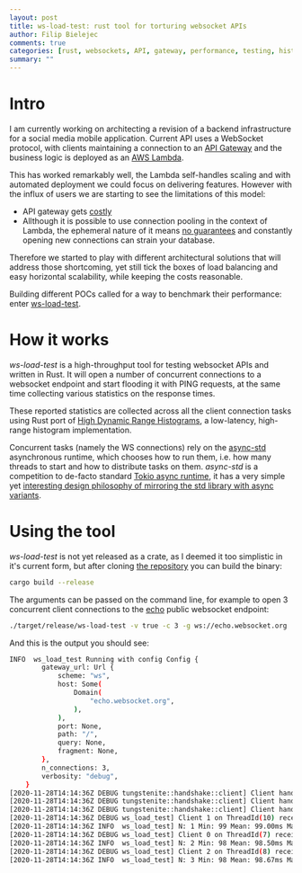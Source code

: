 ```yaml
---
layout: post
title: ws-load-test: rust tool for torturing websocket APIs
author: Filip Bielejec
comments: true
categories: [rust, websockets, API, gateway, performance, testing, histograms]
summary: ""
---
```


# <a name="intro"/> Intro

I am currently working on architecting a revision of a backend infrastructure for a social media mobile application. 
Current API uses a WebSocket protocol, with clients maintaining a connection to an [API Gateway](https://aws.amazon.com/api-gateway/) and the business logic is deployed as an [AWS Lambda](https://aws.amazon.com/lambda/). 

This has worked remarkably well, the Lambda self-handles scaling and with automated deployment we could focus on delivering features.
However with the influx of users we are starting to see the limitations of this model:
- API gateway gets [costly](https://aws.amazon.com/api-gateway/pricing/)
- Allthough it is possible to use connection pooling in the context of Lambda, the ephemeral nature of it means [no guarantees](https://forums.aws.amazon.com/thread.jspa?threadID=216000) and constantly opening new connections can strain your database.

Therefore we started to play with different architectural solutions that will address those shortcoming, yet still tick the boxes of load balancing and easy horizontal scalability, while keeping the costs reasonable.

Building different POCs called for a way to benchmark their performance: enter [ws-load-test](https://github.com/fbielejec/ws-load-test).

# <a name="implementation"/> How it works

_ws-load-test_ is a high-throughput tool for testing websocket APIs and written in Rust.
It will open a number of concurrent connections to a websocket endpoint and start flooding it with PING requests, at the same time collecting various statistics on the response times.

These reported statistics are collected across all the client connection tasks using Rust port of [High Dynamic Range Histograms](https://github.com/HdrHistogram/HdrHistogram_rust), a low-latency, high-range histogram implementation.

Concurrent tasks (namely the WS connections) rely on the [async-std](https://github.com/async-rs/async-std) asynchronous runtime, which chooses how to run them, i.e. how many threads to start and how to distribute tasks on them.
_async-std_ is a competition to de-facto standard [Tokio async runtime](https://github.com/tokio-rs/tokio), it has a very simple yet [interesting design philosophy of mirroring the std library with async variants](https://www.reddit.com/r/rust/comments/dngig6/tokio_vs_asyncstd/).

# <a name="usage"/> Using the tool

_ws-load-test_ is not yet released as a crate, as I deemed it too simplistic in it's current form, but after cloning [the repository](https://github.com/fbielejec/ws-load-test) you can build the binary:

```bash
cargo build --release
```

The arguments can be passed on the command line, for example to open 3 concurrent client connections to the [echo](ws://echo.websocket.org) public websocket endpoint: 

```bash
./target/release/ws-load-test -v true -c 3 -g ws://echo.websocket.org
```

And this is the output you should see:

```bash
INFO  ws_load_test Running with config Config {
        gateway_url: Url {
            scheme: "ws",
            host: Some(
                Domain(
                    "echo.websocket.org",
                ),
            ),
            port: None,
            path: "/",
            query: None,
            fragment: None,
        },
        n_connections: 3,
        verbosity: "debug",
    }
[2020-11-28T14:14:36Z DEBUG tungstenite::handshake::client] Client handshake done.
[2020-11-28T14:14:36Z DEBUG tungstenite::handshake::client] Client handshake done.
[2020-11-28T14:14:36Z DEBUG tungstenite::handshake::client] Client handshake done.
[2020-11-28T14:14:36Z DEBUG ws_load_test] Client 1 on ThreadId(10) received Text("PING")
[2020-11-28T14:14:36Z INFO  ws_load_test] N: 1 Min: 99 Mean: 99.00ms Max: 99
[2020-11-28T14:14:36Z DEBUG ws_load_test] Client 0 on ThreadId(7) received Text("PING")
[2020-11-28T14:14:36Z INFO  ws_load_test] N: 2 Min: 98 Mean: 98.50ms Max: 99
[2020-11-28T14:14:36Z DEBUG ws_load_test] Client 2 on ThreadId(8) received Text("PING")
[2020-11-28T14:14:36Z INFO  ws_load_test] N: 3 Min: 98 Mean: 98.67ms Max: 99
```
